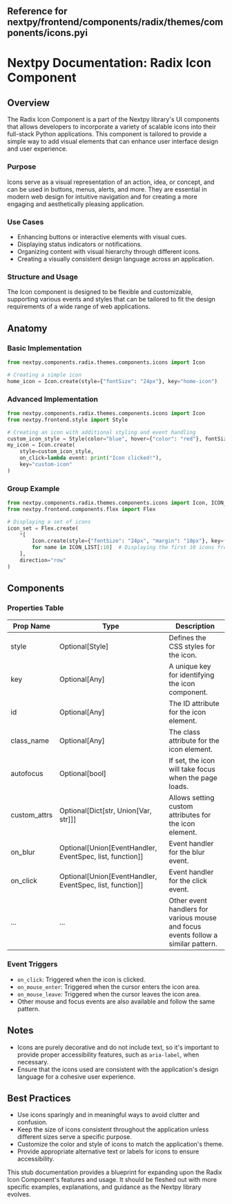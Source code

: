 ##  Reference for nextpy/frontend/components/radix/themes/components/icons.pyi

# Nextpy Documentation: Radix Icon Component

## Overview

The Radix Icon Component is a part of the Nextpy library's UI components that allows developers to incorporate a variety of scalable icons into their full-stack Python applications. This component is tailored to provide a simple way to add visual elements that can enhance user interface design and user experience.

### Purpose

Icons serve as a visual representation of an action, idea, or concept, and can be used in buttons, menus, alerts, and more. They are essential in modern web design for intuitive navigation and for creating a more engaging and aesthetically pleasing application.

### Use Cases

- Enhancing buttons or interactive elements with visual cues.
- Displaying status indicators or notifications.
- Organizing content with visual hierarchy through different icons.
- Creating a visually consistent design language across an application.

### Structure and Usage

The Icon component is designed to be flexible and customizable, supporting various events and styles that can be tailored to fit the design requirements of a wide range of web applications.

## Anatomy

### Basic Implementation

```python
from nextpy.components.radix.themes.components.icons import Icon

# Creating a simple icon
home_icon = Icon.create(style={"fontSize": "24px"}, key="home-icon")
```

### Advanced Implementation

```python
from nextpy.components.radix.themes.components.icons import Icon
from nextpy.frontend.style import Style

# Creating an icon with additional styling and event handling
custom_icon_style = Style(color="blue", hover={"color": "red"}, fontSize="24px")
my_icon = Icon.create(
    style=custom_icon_style,
    on_click=lambda event: print("Icon clicked!"),
    key="custom-icon"
)
```

### Group Example

```python
from nextpy.components.radix.themes.components.icons import Icon, ICON_LIST
from nextpy.frontend.components.flex import Flex

# Displaying a set of icons
icon_set = Flex.create(
    *[
        Icon.create(style={"fontSize": "24px", "margin": "10px"}, key=f"icon-{name}")
        for name in ICON_LIST[:10]  # Displaying the first 10 icons from the list
    ],
    direction="row"
)
```

## Components

### Properties Table

| Prop Name      | Type                                                    | Description                                                            |
|----------------|---------------------------------------------------------|------------------------------------------------------------------------|
| style          | Optional[Style]                                         | Defines the CSS styles for the icon.                                   |
| key            | Optional[Any]                                           | A unique key for identifying the icon component.                       |
| id             | Optional[Any]                                           | The ID attribute for the icon element.                                 |
| class_name     | Optional[Any]                                           | The class attribute for the icon element.                              |
| autofocus      | Optional[bool]                                          | If set, the icon will take focus when the page loads.                  |
| custom_attrs   | Optional[Dict[str, Union[Var, str]]]                    | Allows setting custom attributes for the icon element.                 |
| on_blur        | Optional[Union[EventHandler, EventSpec, list, function]] | Event handler for the blur event.                                      |
| on_click       | Optional[Union[EventHandler, EventSpec, list, function]] | Event handler for the click event.                                     |
| ...            | ...                                                     | Other event handlers for various mouse and focus events follow a similar pattern. |

### Event Triggers

- `on_click`: Triggered when the icon is clicked.
- `on_mouse_enter`: Triggered when the cursor enters the icon area.
- `on_mouse_leave`: Triggered when the cursor leaves the icon area.
- Other mouse and focus events are also available and follow the same pattern.

## Notes

- Icons are purely decorative and do not include text, so it's important to provide proper accessibility features, such as `aria-label`, when necessary.
- Ensure that the icons used are consistent with the application's design language for a cohesive user experience.

## Best Practices

- Use icons sparingly and in meaningful ways to avoid clutter and confusion.
- Keep the size of icons consistent throughout the application unless different sizes serve a specific purpose.
- Customize the color and style of icons to match the application's theme.
- Provide appropriate alternative text or labels for icons to ensure accessibility.

This stub documentation provides a blueprint for expanding upon the Radix Icon Component's features and usage. It should be fleshed out with more specific examples, explanations, and guidance as the Nextpy library evolves.